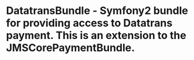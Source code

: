 # DatatransBundle - Symfony2 bundle for providing access to Datatrans payment. This is an extension to the JMSCorePaymentBundle.
